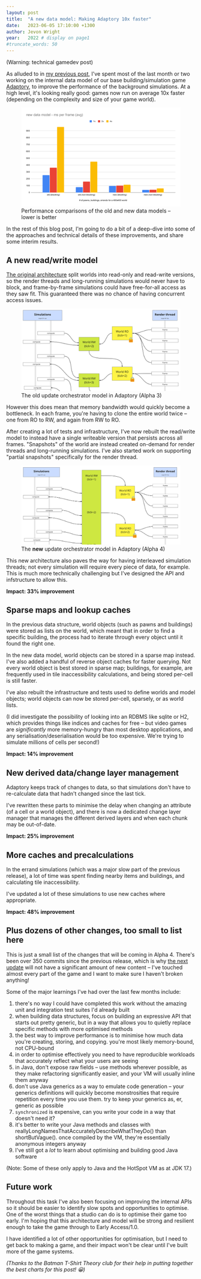 ```yaml
---
layout: post
title:  "A new data model: Making Adaptory 10x faster"
date:   2023-06-05 17:10:00 +1300
author: Jevon Wright
year:   2022 # display on page1
#truncate_words: 50
---
```


(Warning: technical gamedev post)

As alluded to in [my previous post](/2023/05/30/alpha-4-is-coming),
I've spent most of the last month or two
working on the internal data model of our base building/simulation game
[Adaptory](https://store.steampowered.com/app/2201620/Adaptory/), to improve the performance
of the background simulations. At a high level, it's looking really good:
games now run on average 10x faster (depending on the complexity and
size of your game world).

<figure class="image">
  <a href="/assets/screenshots/2023-06-05-performance-chart.svg"><img src="/assets/screenshots/2023-06-05-performance-chart.svg"></a>
  <figcaption>Performance comparisons of the old and new data models – lower is better</figcaption>
</figure>

In the rest of this blog post, I'm going to do a bit of a deep-dive into
some of the approaches and technical details of these improvements,
and share some interim results.

## A new read/write model

[The original architecture](/2022/10/04/multithreaded-simulations)
split worlds into read-only and read-write versions,
so the render threads and long-running simulations would never have to block,
and frame-by-frame simulations could have free-for-all access as they saw fit.
This guaranteed there was no chance of having concurrent access issues.

<figure class="image">
  <a href="/assets/screenshots/2023-06-05-old-update-model.jpg"><img src="/assets/screenshots/2023-06-05-old-update-model.jpg"></a>
  <figcaption>The old update orchestrator model in Adaptory (Alpha 3)</figcaption>
</figure>

However this does mean that memory bandwidth would quickly become a bottleneck.
In each frame, you're having to clone the entire world twice – one from RO to RW, and
again from RW to RO.

After creating a lot of tests and infrastructure, I've now rebuilt the
read/write model to instead have a single writeable version that persists across
all frames. "Snapshots" of the world are instead created on-demand
for render threads and long-running simulations. I've also started work on
supporting "partial snapshots" specifically for the render thread.

<figure class="image">
  <a href="/assets/screenshots/2023-06-05-new-update-model.jpg"><img src="/assets/screenshots/2023-06-05-new-update-model.jpg"></a>
  <figcaption>The <strong>new</strong> update orchestrator model in Adaptory (Alpha 4)</figcaption>
</figure>

This new architecture also paves the way for having interleaved simulation threads;
not every simulation will require every piece of data, for example. This is much
more technically challenging but I've designed the API and infstructure to allow this.

**Impact: 33% improvement**

## Sparse maps and lookup caches

In the previous data structure, world objects (such as pawns and buildings)
were stored as lists on the world, which meant that in order to find a specific building,
the process had to iterate through every object until it found the right one.

In the new data model, world objects can be stored in a sparse map instead.
I've also added a handful of reverse object caches for faster querying. Not every world
object is best stored in sparse map; buildings, for example, are frequently
used in tile inaccessibility calculations, and being stored per-cell is still faster.

I've also rebuilt the infrastructure and tests used to define worlds and model objects;
world objects can now be stored per-cell, sparsely, or as world lists.

(I did investigate the possibility of looking into an RDBMS like sqlite or H2,
which provides things like indices and caches for free – but video games are
_significantly_ more memory-hungry than most desktop applications,
and any serialisation/deserialisation would be too expensive. We're trying to
simulate millions of cells per second!)

**Impact: 14% improvement**

## New derived data/change layer management

Adaptory keeps track of changes to data,
so that simulations don't have to re-calculate data that hadn't changed since the last tick.

I've rewritten these parts to minimise the delay when changing an attribute (of a cell
or a world object), and there is now a dedicated change layer manager that manages
the different derived layers and when each chunk may be out-of-date.

**Impact: 25% improvement**

## More caches and precalculations

In the errand simulations (which was a major slow part of the previous release),
a lot of time was spent finding nearby items and buildings, and calculating
tile inaccessibility.

I've updated a lot of these simulations to use new caches where appropriate.

**Impact: 48% improvement**

## Plus dozens of other changes, too small to list here

This is just a small list of the changes that will be coming in Alpha 4.
There's been over 350 commits since the previous release, which is why
[the next update](/2023/05/30/alpha-4-is-coming) will not have a significant amount
of new content – I've touched almost every part of the game and I want to
make sure I haven't broken anything!

Some of the major learnings I've had over the last few months include:

1. there's no way I could have completed this work without the amazing unit and
   integration test suites I'd already built
2. when building data structures,
   focus on building an expressive API that starts out pretty generic,
   but in a way that allows you to quietly replace specific methods
   with more optimised methods
3. the best way to improve performance is to minimise how much data you're creating,
   storing, and copying. you're most likely memory-bound, not CPU-bound
4. in order to optimise effectively you need to have reproducible workloads that
   accurately reflect what your users are seeing
5. in Java, don't expose raw fields – use methods wherever possible, as they make
   refactoring significantly easier, and your VM will usually inline them anyway
6. don't use Java generics as a way to emulate code generation –
   your generics definitions will quickly become monstrosities that
   require repetition every time you use them. try to keep your generics as, er,
   generic as possible
7. `synchronized` is expensive, can you write your code in a way that doesn't need it?
8. it's better to write your Java methods and classes with reallyLongNamesThatAccuratelyDescribeWhatTheyDo() than shortButVague().
   once compiled by the VM, they're essentially anonymous integers anyway
9. I've still got a _lot_ to learn about optimising and building good Java software

(Note: Some of these only apply to Java and the HotSpot VM as at JDK 17.)

## Future work

Throughout this task I've also been focusing on improving the internal APIs so it
should be easier to identify slow spots and opportunities to optimise.
One of the worst things that a studio can do is to optimise their game too early.
I'm hoping that this architecture and model will be strong and resilient
enough to take the game through to Early Access/1.0.

I have identified a lot of other opportunities for optimisation, but I need
to get back to making a game, and their impact won't be clear until I've
built more of the game systems.

_(Thanks to the Batman T-Shirt Theory club for their help in putting together
the best charts for this post! 😀)_

